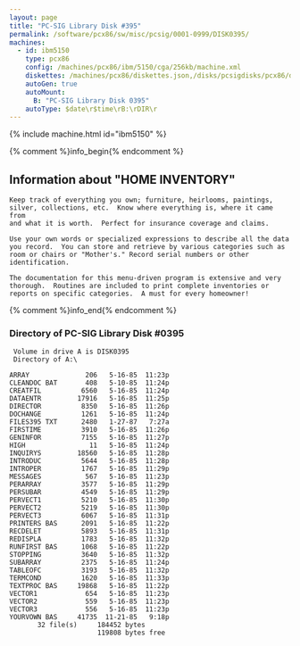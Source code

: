 ```yaml
---
layout: page
title: "PC-SIG Library Disk #395"
permalink: /software/pcx86/sw/misc/pcsig/0001-0999/DISK0395/
machines:
  - id: ibm5150
    type: pcx86
    config: /machines/pcx86/ibm/5150/cga/256kb/machine.xml
    diskettes: /machines/pcx86/diskettes.json,/disks/pcsigdisks/pcx86/diskettes.json
    autoGen: true
    autoMount:
      B: "PC-SIG Library Disk 0395"
    autoType: $date\r$time\rB:\rDIR\r
---
```


{% include machine.html id="ibm5150" %}

{% comment %}info_begin{% endcomment %}

## Information about "HOME INVENTORY"

    Keep track of everything you own; furniture, heirlooms, paintings,
    silver, collections, etc.  Know where everything is, where it came from
    and what it is worth.  Perfect for insurance coverage and claims.
    
    Use your own words or specialized expressions to describe all the data
    you record.  You can store and retrieve by various categories such as
    room or chairs or "Mother's." Record serial numbers or other
    identification.
    
    The documentation for this menu-driven program is extensive and very
    thorough.  Routines are included to print complete inventories or
    reports on specific categories.  A must for every homeowner!
{% comment %}info_end{% endcomment %}


### Directory of PC-SIG Library Disk #0395

     Volume in drive A is DISK0395
     Directory of A:\

    ARRAY              206   5-16-85  11:23p
    CLEANDOC BAT       408   5-10-85  11:24p
    CREATFIL          6560   5-16-85  11:24p
    DATAENTR         17916   5-16-85  11:25p
    DIRECTOR          8350   5-16-85  11:26p
    DOCHANGE          1261   5-16-85  11:24p
    FILES395 TXT      2480   1-27-87   7:27a
    FIRSTIME          3910   5-16-85  11:26p
    GENINFOR          7155   5-16-85  11:27p
    HIGH                11   5-16-85  11:24p
    INQUIRYS         18560   5-16-85  11:28p
    INTRODUC          5644   5-16-85  11:28p
    INTROPER          1767   5-16-85  11:29p
    MESSAGES           567   5-16-85  11:23p
    PERARRAY          3577   5-16-85  11:29p
    PERSUBAR          4549   5-16-85  11:29p
    PERVECT1          5210   5-16-85  11:30p
    PERVECT2          5219   5-16-85  11:30p
    PERVECT3          6067   5-16-85  11:31p
    PRINTERS BAS      2091   5-16-85  11:22p
    RECDELET          5893   5-16-85  11:31p
    REDISPLA          1783   5-16-85  11:32p
    RUNFIRST BAS      1068   5-16-85  11:22p
    STOPPING          3640   5-16-85  11:32p
    SUBARRAY          2375   5-16-85  11:24p
    TABLEOFC          3193   5-16-85  11:32p
    TERMCOND          1620   5-16-85  11:33p
    TEXTPROC BAS     19868   5-16-85  11:22p
    VECTOR1            654   5-16-85  11:23p
    VECTOR2            559   5-16-85  11:23p
    VECTOR3            556   5-16-85  11:23p
    YOURVOWN BAS     41735  11-21-85   9:18p
           32 file(s)     184452 bytes
                          119808 bytes free
